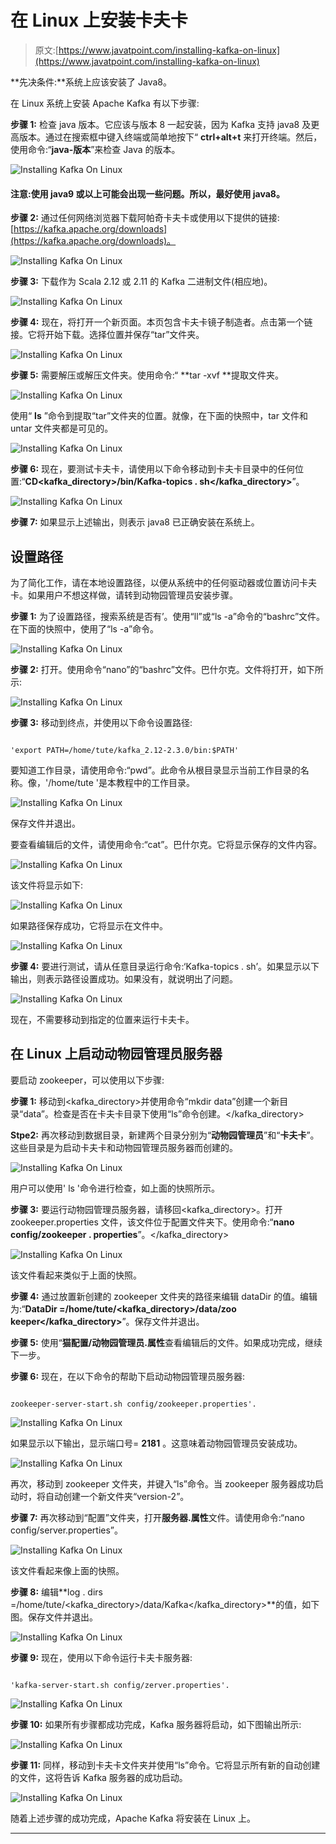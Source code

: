 # 在 Linux 上安装卡夫卡

> 原文:[https://www.javatpoint.com/installing-kafka-on-linux](https://www.javatpoint.com/installing-kafka-on-linux)

**先决条件:**系统上应该安装了 Java8。

在 Linux 系统上安装 Apache Kafka 有以下步骤:

**步骤 1:** 检查 java 版本。它应该与版本 8 一起安装，因为 Kafka 支持 java8 及更高版本。通过在搜索框中键入终端或简单地按下“ **ctrl+alt+t** 来打开终端。然后，使用命令:“**java-版本**”来检查 Java 的版本。

![Installing Kafka On Linux](../Images/ab7ff1ae6443a394b86e9d385fc34cb0.png)

#### 注意:使用 java9 或以上可能会出现一些问题。所以，最好使用 java8。

**步骤 2:** 通过任何网络浏览器下载阿帕奇卡夫卡或使用以下提供的链接:[https://kafka.apache.org/downloads](https://kafka.apache.org/downloads)。

![Installing Kafka On Linux](../Images/d867554eae668c9340117fb6874b599b.png)

**步骤 3:** 下载作为 Scala 2.12 或 2.11 的 Kafka 二进制文件(相应地)。

![Installing Kafka On Linux](../Images/e04e464423e2777ba54b535b3f0f83bd.png)

**步骤 4:** 现在，将打开一个新页面。本页包含卡夫卡镜子制造者。点击第一个链接。它将开始下载。选择位置并保存“tar”文件夹。

![Installing Kafka On Linux](../Images/89a72bac9124c5a95e0bac090fe058ef.png)

**步骤 5:** 需要解压或解压文件夹。使用命令:“ **tar -xvf <kafka directory=""></kafka>**提取文件夹。

![Installing Kafka On Linux](../Images/62f5efbdb5efda77417abf928556b1a9.png)

使用“ **ls** ”命令到提取“tar”文件夹的位置。就像，在下面的快照中，tar 文件和 untar 文件夹都是可见的。

![Installing Kafka On Linux](../Images/af399109b21a819ba6b18c419df3eab4.png)

**步骤 6:** 现在，要测试卡夫卡，请使用以下命令移动到卡夫卡目录中的任何位置:“**CD<kafka_directory>/bin/Kafka-topics . sh</kafka_directory>**”。

![Installing Kafka On Linux](../Images/ff6e7879264d37601cb691540db0d166.png)

**步骤 7:** 如果显示上述输出，则表示 java8 已正确安装在系统上。

## 设置路径

为了简化工作，请在本地设置路径，以便从系统中的任何驱动器或位置访问卡夫卡。如果用户不想这样做，请转到动物园管理员安装步骤。

**步骤 1:** 为了设置路径，搜索系统是否有’。使用“ll”或“ls -a”命令的“bashrc”文件。在下面的快照中，使用了“ls -a”命令。

![Installing Kafka On Linux](../Images/ce7320d854443a02b7c6eb02857320f0.png)

**步骤 2:** 打开。使用命令“nano”的“bashrc”文件。巴什尔克。文件将打开，如下所示:

![Installing Kafka On Linux](../Images/d838fb830a65139e127924c1ca4575d2.png)

**步骤 3:** 移动到终点，并使用以下命令设置路径:

```

'export PATH=/home/tute/kafka_2.12-2.3.0/bin:$PATH'

```

要知道工作目录，请使用命令:“pwd”。此命令从根目录显示当前工作目录的名称。像，'/home/tute '是本教程中的工作目录。

![Installing Kafka On Linux](../Images/0834cb6fa4c224d7af021dd5bc9fe2d4.png)

保存文件并退出。

要查看编辑后的文件，请使用命令:“cat”。巴什尔克。它将显示保存的文件内容。

![Installing Kafka On Linux](../Images/641dda9e5ff02869f5316bd8976c4920.png)

该文件将显示如下:

![Installing Kafka On Linux](../Images/5042f3612f454a64c42e85a18e8599fa.png)

如果路径保存成功，它将显示在文件中。

![Installing Kafka On Linux](../Images/a6fcddccd9aa12ca6ed49082fa64824e.png)

**步骤 4:** 要进行测试，请从任意目录运行命令:‘Kafka-topics . sh’。如果显示以下输出，则表示路径设置成功。如果没有，就说明出了问题。

![Installing Kafka On Linux](../Images/c23ef7c0fbfcc397cec6da96ea097a94.png)

现在，不需要移动到指定的位置来运行卡夫卡。

## 在 Linux 上启动动物园管理员服务器

要启动 zookeeper，可以使用以下步骤:

**步骤 1:** 移动到<kafka_directory>并使用命令“mkdir data”创建一个新目录“data”。检查是否在卡夫卡目录下使用“ls”命令创建。</kafka_directory>

**Stpe2:** 再次移动到数据目录，新建两个目录分别为“**动物园管理员**”和“**卡夫卡**”。这些目录是为启动卡夫卡和动物园管理员服务器而创建的。

![Installing Kafka On Linux](../Images/4b7bfc6269860d8df7795f5aa8ac0172.png)

用户可以使用' ls '命令进行检查，如上面的快照所示。

**步骤 3:** 要运行动物园管理员服务器，请移回<kafka_directory>。打开 zookeeper.properties 文件，该文件位于配置文件夹下。使用命令:“**nano config/zookeeper . properties**”。</kafka_directory>

![Installing Kafka On Linux](../Images/ef7433dc324b0b5c71e2d7f5334176a4.png)

该文件看起来类似于上面的快照。

**步骤 4:** 通过放置新创建的 zookeeper 文件夹的路径来编辑 dataDir 的值。编辑为:“**DataDir =/home/tute/<kafka_directory>/data/zoo keeper</kafka_directory>**”。保存文件并退出。

**步骤 5:** 使用“**猫配置/动物园管理员.属性**查看编辑后的文件。如果成功完成，继续下一步。

**步骤 6:** 现在，在以下命令的帮助下启动动物园管理员服务器:

```

zookeeper-server-start.sh config/zookeeper.properties'.

```

![Installing Kafka On Linux](../Images/671744d387fc4c085bef8c1c76844518.png)

如果显示以下输出，显示端口号= **2181** 。这意味着动物园管理员安装成功。

![Installing Kafka On Linux](../Images/118a7d44c406542b2ebf1aa2d3cfc3bd.png)

再次，移动到 zookeeper 文件夹，并键入“ls”命令。当 zookeeper 服务器成功启动时，将自动创建一个新文件夹“version-2”。

**步骤 7:** 再次移动到“配置”文件夹，打开**服务器.属性**文件。请使用命令:“nano config/server.properties”。

![Installing Kafka On Linux](../Images/912f516175fdeb5fa29a77711e1aaf2d.png)

该文件看起来像上面的快照。

**步骤 8:** 编辑**log . dirs =/home/tute/<kafka_directory>/data/Kafka</kafka_directory>**的值，如下图。保存文件并退出。

![Installing Kafka On Linux](../Images/496917db2bb1d1f7e55af927a7d3859b.png)

**步骤 9:** 现在，使用以下命令运行卡夫卡服务器:

```

'kafka-server-start.sh config/zerver.properties'. 

```

![Installing Kafka On Linux](../Images/1a1d5d1bff9472de4e205c963c25d6d2.png)

**步骤 10:** 如果所有步骤都成功完成，Kafka 服务器将启动，如下图输出所示:

![Installing Kafka On Linux](../Images/b568daa35348e26b03e3edf88219d926.png)

**步骤 11:** 同样，移动到卡夫卡文件夹并使用“ls”命令。它将显示所有新的自动创建的文件，这将告诉 Kafka 服务器的成功启动。

![Installing Kafka On Linux](../Images/df6be5987512b976ff12f0d0771a752f.png)

随着上述步骤的成功完成，Apache Kafka 将安装在 Linux 上。

* * *